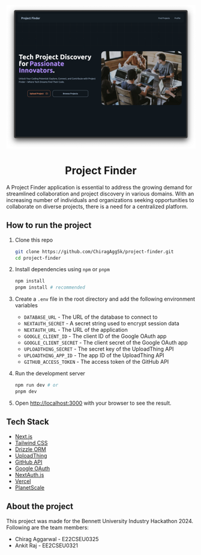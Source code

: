 [![Thumbnail](assets/thumbnail.png)](https://project-finderr.vercel.app/)

<h1 
align="center"
>
    Project Finder
</h1>

A Project Finder application is essential to address the growing demand for streamlined collaboration and project
discovery in various domains. With an increasing number of individuals and organizations seeking opportunities to
collaborate on diverse projects, there is a need for a centralized platform.

## How to run the project

1. Clone this repo

    ```bash
    git clone https://github.com/ChiragAgg5k/project-finder.git
    cd project-finder
    ```

2. Install dependencies using `npm` or `pnpm`

    ```bash
    npm install
    pnpm install # recommended
    ```

3. Create a `.env` file in the root directory and add the following environment variables

   - `DATABASE_URL` - The URL of the database to connect to
   - `NEXTAUTH_SECRET` - A secret string used to encrypt session data
   - `NEXTAUTH_URL` - The URL of the application
   - `GOOGLE_CLIENT_ID` - The client ID of the Google OAuth app
   - `GOOGLE_CLIENT_SECRET` - The client secret of the Google OAuth app
   - `UPLOADTHING_SECRET` - The secret key of the UploadThing API
   - `UPLOADTHING_APP_ID` - The app ID of the UploadThing API
   - `GITHUB_ACCESS_TOKEN` - The access token of the GitHub API

4. Run the development server

    ```bash
    npm run dev # or
    pnpm dev
    ```

5. Open [http://localhost:3000](http://localhost:3000) with your browser to see the result.

## Tech Stack

- [Next.js](https://nextjs.org/)
- [Tailwind CSS](https://tailwindcss.com/)
- [Drizzle ORM](https://drizzle-orm.github.io/)
- [UploadThing](https://uploadthingy.com/)
- [GitHub API](https://docs.github.com/en/rest)
- [Google OAuth](https://developers.google.com/identity/protocols/oauth2)
- [NextAuth.js](https://next-auth.js.org/)
- [Vercel](https://vercel.com/)
- [PlanetScale](https://planetscale.com/)

## About the project

This project was made for the Bennett University Industry Hackathon 2024. Following are the team members:

- Chirag Aggarwal - E22CSEU0325
- Ankit Raj - EE2CSEU0321
